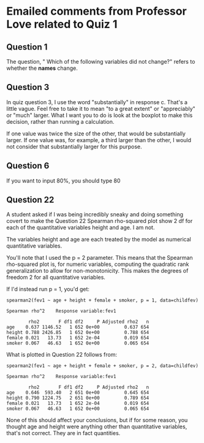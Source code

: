 # Emailed comments from Professor Love related to Quiz 1

## Question 1

The question, " Which of the following variables did not change?" refers to whether the **names** change.

## Question 3

In quiz question 3, I use the word "substantially" in response c. That's a little vague. Feel free to take it to mean "to a great extent" or "appreciably" or "much" larger. What I want you to do is look at the boxplot to make this decision, rather than running a calculation. 

If one value was twice the size of the other, that would be substantially larger. If one value was, for example, a third larger than the other, I would not consider that substantially larger for this purpose.

## Question 6

If you want to input 80%, you should type 80

## Question 22

A student asked if I was being incredibly sneaky and doing something covert to make the Question 22 Spearman rho-squared plot show 2 df for each of the quantitative variables height and age. I am not.

The variables height and age are each treated by the model as numerical quantitative variables. 

You'll note that I used the p = 2 parameter. This means that the Spearman rho-squared plot is, for numeric variables, computing the quadratic rank generalization to allow for non-monotonicity. This makes the degrees of freedom 2 for all quantitative variables. 

If I'd instead run p = 1, you'd get:

```
spearman2(fev1 ~ age + height + female + smoker, p = 1, data=childfev)

Spearman rho^2    Response variable:fev1

        rho2       F df1 df2     P Adjusted rho2   n
age    0.637 1146.52   1 652 0e+00         0.637 654
height 0.788 2426.85   1 652 0e+00         0.788 654
female 0.021   13.73   1 652 2e-04         0.019 654
smoker 0.067   46.63   1 652 0e+00         0.065 654
```

What is plotted in Question 22 follows from:

```
spearman2(fev1 ~ age + height + female + smoker, p = 2, data=childfev)

Spearman rho^2    Response variable:fev1

        rho2       F df1 df2     P Adjusted rho2   n
age    0.646  593.40   2 651 0e+00         0.645 654
height 0.790 1224.75   2 651 0e+00         0.789 654
female 0.021   13.73   1 652 2e-04         0.019 654
smoker 0.067   46.63   1 652 0e+00         0.065 654
```

None of this should affect your conclusions, but if for some reason, you thought age and height were anything other than quantitative variables, that's not correct. They are in fact quantities.
